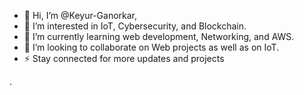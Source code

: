 - 👋 Hi, I’m @Keyur-Ganorkar,
- 👀 I’m interested in IoT, Cybersecurity, and Blockchain. 
- 🌱 I’m currently learning web development, Networking, and AWS.
- 💞️ I’m looking to collaborate on Web projects as well as on IoT.
- ⚡ Stay connected for more updates and projects

<!---
Keyur-Ganorkar/Keyur-Ganorkar is a ✨ special ✨ repository because its `README.md` (this file) appears on your GitHub profile.
You can click the Preview link to take a look at your changes.
--->
.

